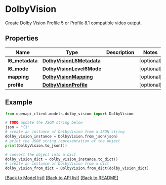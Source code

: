 # DolbyVision

Create Dolby Vision Profile 5 or Profile 8.1 compatible video output.

## Properties

Name | Type | Description | Notes
------------ | ------------- | ------------- | -------------
**l6_metadata** | [**DolbyVisionL6Metadata**](DolbyVisionL6Metadata.md) |  | [optional] 
**l6_mode** | [**DolbyVisionLevel6Mode**](DolbyVisionLevel6Mode.md) |  | [optional] 
**mapping** | [**DolbyVisionMapping**](DolbyVisionMapping.md) |  | [optional] 
**profile** | [**DolbyVisionProfile**](DolbyVisionProfile.md) |  | [optional] 

## Example

```python
from openapi_client.models.dolby_vision import DolbyVision

# TODO update the JSON string below
json = "{}"
# create an instance of DolbyVision from a JSON string
dolby_vision_instance = DolbyVision.from_json(json)
# print the JSON string representation of the object
print(DolbyVision.to_json())

# convert the object into a dict
dolby_vision_dict = dolby_vision_instance.to_dict()
# create an instance of DolbyVision from a dict
dolby_vision_from_dict = DolbyVision.from_dict(dolby_vision_dict)
```
[[Back to Model list]](../README.md#documentation-for-models) [[Back to API list]](../README.md#documentation-for-api-endpoints) [[Back to README]](../README.md)


